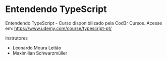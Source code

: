 # Entendendo TypeScript
Entendendo TypeScript - Curso disponibilizado pela Cod3r Cursos. Acesse em: https://www.udemy.com/course/typescript-pt/

Instrutores
- Leonardo Moura Leitão
- Maximilian Schwarzmüller
